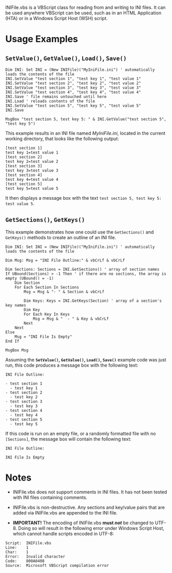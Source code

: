 ﻿INIFile.vbs is a VBScript class for reading from and writing to INI files. It can be used anywhere VBScript can be used, such as in an HTML Application (HTA) or in a Windows Script Host (WSH) script.

Usage Examples
==============

`SetValue()`, `GetValue()`, `Load()`, `Save()`
--------------------------------------

```vb.net
Dim INI: Set INI = (New INIFile)("MyIniFile.ini") ' automatically loads the contents of the file
INI.SetValue "test section 1", "test key 1", "test value 1"
INI.SetValue "test section 2", "test key 2", "test value 2"
INI.SetValue "test section 3", "test key 3", "test value 3"
INI.SetValue "test section 4", "test key 4", "test value 4"
INI.Save ' file remains untouched until here
INI.Load ' reloads contents of the file
INI.SetValue "test section 5", "test key 5", "test value 5"
INI.Save

MsgBox "test section 5, test key 5: " & INI.GetValue("test section 5", "test key 5")
```

This example results in an INI file named *MyIniFile.ini*, located in the current working directory, that looks like the following output:

```
[test section 1]
test key 1=test value 1
[test section 2]
test key 2=test value 2
[test section 3]
test key 3=test value 3
[test section 4]
test key 4=test value 4
[test section 5]
test key 5=test value 5
```

It then displays a message box with the text `test section 5, test key 5: test value 5`.

`GetSections()`, `GetKeys()`
------------------------

This example demonstrates how one could use the `GetSections()` and `GetKeys()` methods to create an outline of an INI file.

```vb.net
Dim INI: Set INI = (New INIFile)("MyIniFile.ini") ' automatically loads the contents of the file

Dim Msg: Msg = "INI File Outline:" & vbCrLf & vbCrLf

Dim Sections: Sections = INI.GetSections() ' array of section names
If UBound(Sections) > -1 Then ' if there are no sections, the array is empty (UBound() = -1)
	Dim Section
	For Each Section In Sections
		Msg = Msg & "- " & Section & vbCrLf
		
		Dim Keys: Keys = INI.GetKeys(Section) ' array of a section's key names
		Dim Key
		For Each Key In Keys
			Msg = Msg & "  - " & Key & vbCrLf
		Next
	Next
Else
	Msg = "INI File Is Empty"
End If

MsgBox Msg
```

Assuming the **`SetValue()`, `GetValue()`, `Load()`, `Save()`** example code was just run, this code produces a message box with the following text:

```
INI File Outline:

- test section 1
  - test key 1
- test section 2
  - test key 2
- test section 3
  - test key 3
- test section 4
  - test key 4
- test section 5
  - test key 5
```

If this code is run on an empty file, or a randomly formatted file with no `[Sections]`, the message box will contain the following text:

```
INI File Outline:

INI File Is Empty
```

Notes
=====

- INIFile.vbs does not support comments in INI files. It has not been tested with INI files containing comments.

- INIFile.vbs is non-destructive. Any sections and key/value pairs that are added via INIFile.vbs are appended to the INI file.

- **IMPORTANT!** The encoding of INIFile.vbs __must *not*__ be changed to UTF-8. Doing so will result in the following error under Windows Script Host, which cannot handle scripts encoded in UTF-8:

```
Script:  INIFile.vbs
Line:    1
Char:    1
Error:   Invalid character
Code:    800A0408
Source:  Microsoft VBScript compilation error
```